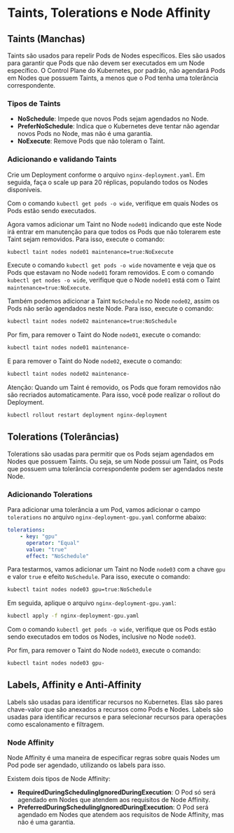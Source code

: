 # Taints, Tolerations e Node Affinity

## Taints (Manchas)

Taints são usados para repelir Pods de Nodes específicos. Eles são usados para garantir que Pods que não devem ser executados em um Node específico. O Control Plane do Kubernetes, por padrão, não agendará Pods em Nodes que possuem Taints, a menos que o Pod tenha uma tolerância correspondente.

### Tipos de Taints

- **NoSchedule**: Impede que novos Pods sejam agendados no Node.
- **PreferNoSchedule**: Indica que o Kubernetes deve tentar não agendar novos Pods no Node, mas não é uma garantia.
- **NoExecute**: Remove Pods que não toleram o Taint.

### Adicionando e validando Taints

Crie um Deployment conforme o arquivo `nginx-deployment.yaml`. Em seguida, faça o scale up para 20 réplicas, populando todos os Nodes disponíveis.

Com o comando `kubectl get pods -o wide`, verifique em quais Nodes os Pods estão sendo executados.

Agora vamos adicionar um Taint no Node `node01` indicando que este Node irá entrar em manutenção para que todos os Pods que não tolerarem este Taint sejam removidos. Para isso, execute o comando:

```bash
kubectl taint nodes node01 maintenance=true:NoExecute
```

Execute o comando `kubectl get pods -o wide` novamente e veja que os Pods que estavam no Node `node01` foram removidos. E com o comando `kubectl get nodes -o wide`, verifique que o Node `node01` está com o Taint `maintenance=true:NoExecute`.

Também podemos adicionar a Taint `NoSchedule` no Node `node02`, assim os Pods não serão agendados neste Node. Para isso, execute o comando:

```bash
kubectl taint nodes node02 maintenance=true:NoSchedule
```

Por fim, para remover o Taint do Node `node01`, execute o comando:

```bash
kubectl taint nodes node01 maintenance-
```

E para remover o Taint do Node `node02`, execute o comando:

```bash
kubectl taint nodes node02 maintenance-
```

Atenção: Quando um Taint é removido, os Pods que foram removidos não são recriados automaticamente. Para isso, você pode realizar o rollout do Deployment.

```bash
kubectl rollout restart deployment nginx-deployment
```

## Tolerations (Tolerâncias)

Tolerations são usadas para permitir que os Pods sejam agendados em Nodes que possuem Taints. Ou seja, se um Node possui um Taint, os Pods que possuem uma tolerância correspondente podem ser agendados neste Node.

### Adicionando Tolerations

Para adicionar uma tolerância a um Pod, vamos adicionar o campo `tolerations` no arquivo `nginx-deployment-gpu.yaml` conforme abaixo:

```yaml
tolerations:
    - key: "gpu"
      operator: "Equal"
      value: "true"
      effect: "NoSchedule"
```

Para testarmos, vamos adicionar um Taint no Node `node03` com a chave `gpu` e valor `true` e efeito `NoSchedule`. Para isso, execute o comando:

```bash
kubectl taint nodes node03 gpu=true:NoSchedule
```

Em seguida, aplique o arquivo `nginx-deployment-gpu.yaml`:

```bash
kubectl apply -f nginx-deployment-gpu.yaml
```

Com o comando `kubectl get pods -o wide`, verifique que os Pods estão sendo executados em todos os Nodes, inclusive no Node `node03`.

Por fim, para remover o Taint do Node `node03`, execute o comando:

```bash
kubectl taint nodes node03 gpu-
```

## Labels, Affinity e Anti-Affinity

Labels são usadas para identificar recursos no Kubernetes. Elas são pares chave-valor que são anexados a recursos como Pods e Nodes. Labels são usadas para identificar recursos e para selecionar recursos para operações como escalonamento e filtragem.

### Node Affinity

Node Affinity é uma maneira de especificar regras sobre quais Nodes um Pod pode ser agendado, utilizando os labels para isso.

Existem dois tipos de Node Affinity:

- **RequiredDuringSchedulingIgnoredDuringExecution**: O Pod só será agendado em Nodes que atendem aos requisitos de Node Affinity.
- **PreferredDuringSchedulingIgnoredDuringExecution**: O Pod será agendado em Nodes que atendem aos requisitos de Node Affinity, mas não é uma garantia.
